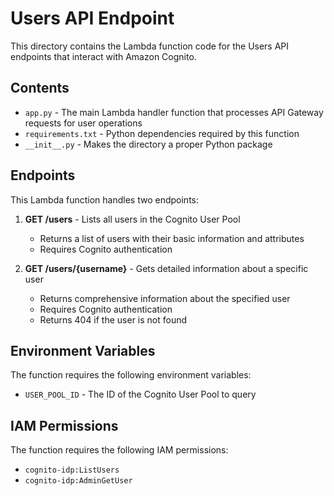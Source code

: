 # Users API Endpoint

This directory contains the Lambda function code for the Users API endpoints that interact with Amazon Cognito.

## Contents

- `app.py` - The main Lambda handler function that processes API Gateway requests for user operations
- `requirements.txt` - Python dependencies required by this function
- `__init__.py` - Makes the directory a proper Python package

## Endpoints

This Lambda function handles two endpoints:

1. **GET /users** - Lists all users in the Cognito User Pool
   - Returns a list of users with their basic information and attributes
   - Requires Cognito authentication

2. **GET /users/{username}** - Gets detailed information about a specific user
   - Returns comprehensive information about the specified user
   - Requires Cognito authentication
   - Returns 404 if the user is not found

## Environment Variables

The function requires the following environment variables:

- `USER_POOL_ID` - The ID of the Cognito User Pool to query

## IAM Permissions

The function requires the following IAM permissions:
- `cognito-idp:ListUsers`
- `cognito-idp:AdminGetUser`